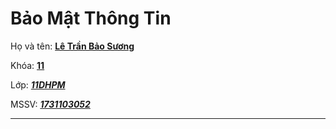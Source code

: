 # Bảo Mật Thông Tin

Họ và tên: **<u>Lê Trần Bảo Sương</u>**

Khóa: **<u>11</u>**

Lớp: ***<u>11DHPM</u>***

MSSV: ***<u>1731103052</u>***

---
